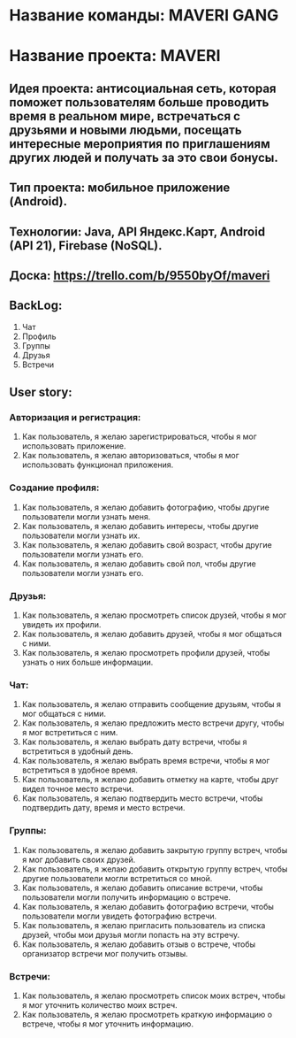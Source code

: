# Название команды: MAVERI GANG
# Название проекта: MAVERI
## Идея проекта: антисоциальная сеть, которая поможет пользователям больше проводить время в реальном мире, встречаться с друзьями и новыми людьми, посещать интересные мероприятия по приглашениям других людей и получать за это свои бонусы.
## Тип проекта: мобильное приложение (Android).
## Технологии: Java, API Яндекс.Карт, Android (API 21), Firebase (NoSQL).
## Доска: https://trello.com/b/9550byOf/maveri
## BackLog: 
1.	Чат
2.	Профиль
3.	Группы
4.	Друзья
5.	Встречи

## User story: 
### Авторизация и регистрация:
1.	Как пользователь, я желаю зарегистрироваться, чтобы я мог использовать приложение.
2.	Как пользователь, я желаю авторизоваться, чтобы я мог использовать функционал приложения.
### Создание профиля:
1.	Как пользователь, я желаю добавить фотографию, чтобы другие пользователи могли узнать меня.
2.	Как пользователь, я желаю добавить интересы, чтобы другие пользователи могли узнать их.
3.	Как пользователь, я желаю добавить свой возраст, чтобы другие пользователи могли узнать его.
4.	Как пользователь, я желаю добавить свой пол, чтобы другие пользователи могли узнать его.
### Друзья:
1.	Как пользователь, я желаю просмотреть список друзей, чтобы я мог увидеть их профили.
2.	Как пользователь, я желаю добавить друзей, чтобы я мог общаться с ними.
3.	Как пользователь, я желаю просмотреть профили друзей, чтобы узнать о них больше информации.
### Чат:
1.	Как пользователь, я желаю отправить сообщение друзьям, чтобы я мог общаться с ними.
2.	Как пользователь, я желаю предложить место встречи другу, чтобы я мог встретиться с ним.
3.	Как пользователь, я желаю выбрать дату встречи, чтобы я встретиться в удобный день.
4.	Как пользователь, я желаю выбрать время встречи, чтобы я мог встретиться в удобное время.
5.	Как пользователь, я желаю добавить отметку на карте, чтобы друг видел точное место встречи.
6.	Как пользователь, я желаю подтвердить место встречи, чтобы подтвердить дату, время и место встречи.
### Группы:
1.	Как пользователь, я желаю добавить закрытую группу встреч, чтобы я мог добавить своих друзей.
2.	Как пользователь, я желаю добавить открытую группу встреч, чтобы другие пользователи могли встретиться со мной.
3.  Как пользователь, я желаю добавить описание встречи, чтобы пользователи могли получить информацию о встрече.
4.  Как пользователь, я желаю добавить фотографию встречи, чтобы пользователи могли увидеть фотографию встречи.
4.  Как пользователь, я желаю пригласить пользователь из списка друзей, чтобы мои друзья могли попасть на эту встречу.
5.  Как пользователь, я желаю добавить отзыв о встрече, чтобы организатор встречи мог получить отзывы.
### Встречи:
1.  Как пользователь, я желаю просмотреть список моих встреч, чтобы я мог уточнить количество моих встреч.
2.  Как пользователь, я желаю просмотреть краткую информацию о встрече, чтобы я мог уточнить информацию.
